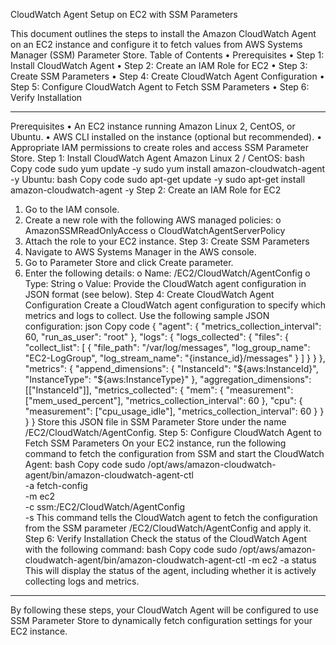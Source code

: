 CloudWatch Agent Setup on EC2 with SSM Parameters

This document outlines the steps to install the Amazon CloudWatch Agent on an EC2 instance and configure it to fetch values from AWS Systems Manager (SSM) Parameter Store.
Table of Contents
•	Prerequisites
•	Step 1: Install CloudWatch Agent
•	Step 2: Create an IAM Role for EC2
•	Step 3: Create SSM Parameters
•	Step 4: Create CloudWatch Agent Configuration
•	Step 5: Configure CloudWatch Agent to Fetch SSM Parameters
•	Step 6: Verify Installation
________________________________________
Prerequisites
•	An EC2 instance running Amazon Linux 2, CentOS, or Ubuntu.
•	AWS CLI installed on the instance (optional but recommended).
•	Appropriate IAM permissions to create roles and access SSM Parameter Store.
Step 1: Install CloudWatch Agent
Amazon Linux 2 / CentOS:
bash
Copy code
sudo yum update -y
sudo yum install amazon-cloudwatch-agent -y
Ubuntu:
bash
Copy code
sudo apt-get update -y
sudo apt-get install amazon-cloudwatch-agent -y
Step 2: Create an IAM Role for EC2
1.	Go to the IAM console.
2.	Create a new role with the following AWS managed policies:
o	AmazonSSMReadOnlyAccess
o	CloudWatchAgentServerPolicy
3.	Attach the role to your EC2 instance.
Step 3: Create SSM Parameters
1.	Navigate to AWS Systems Manager in the AWS console.
2.	Go to Parameter Store and click Create parameter.
3.	Enter the following details:
o	Name: /EC2/CloudWatch/AgentConfig
o	Type: String
o	Value: Provide the CloudWatch agent configuration in JSON format (see below).
Step 4: Create CloudWatch Agent Configuration
Create a CloudWatch agent configuration to specify which metrics and logs to collect. Use the following sample JSON configuration:
json
Copy code
{
  "agent": {
    "metrics_collection_interval": 60,
    "run_as_user": "root"
  },
  "logs": {
    "logs_collected": {
      "files": {
        "collect_list": [
          {
            "file_path": "/var/log/messages",
            "log_group_name": "EC2-LogGroup",
            "log_stream_name": "{instance_id}/messages"
          }
        ]
      }
    }
  },
  "metrics": {
    "append_dimensions": {
      "InstanceId": "${aws:InstanceId}",
      "InstanceType": "${aws:InstanceType}"
    },
    "aggregation_dimensions": [["InstanceId"]],
    "metrics_collected": {
      "mem": {
        "measurement": ["mem_used_percent"],
        "metrics_collection_interval": 60
      },
      "cpu": {
        "measurement": ["cpu_usage_idle"],
        "metrics_collection_interval": 60
      }
    }
  }
}
Store this JSON file in SSM Parameter Store under the name /EC2/CloudWatch/AgentConfig.
Step 5: Configure CloudWatch Agent to Fetch SSM Parameters
On your EC2 instance, run the following command to fetch the configuration from SSM and start the CloudWatch Agent:
bash
Copy code
sudo /opt/aws/amazon-cloudwatch-agent/bin/amazon-cloudwatch-agent-ctl \
  -a fetch-config \
  -m ec2 \
  -c ssm:/EC2/CloudWatch/AgentConfig \
  -s
This command tells the CloudWatch agent to fetch the configuration from the SSM parameter /EC2/CloudWatch/AgentConfig and apply it.
Step 6: Verify Installation
Check the status of the CloudWatch Agent with the following command:
bash
Copy code
sudo /opt/aws/amazon-cloudwatch-agent/bin/amazon-cloudwatch-agent-ctl -m ec2 -a status
This will display the status of the agent, including whether it is actively collecting logs and metrics.
________________________________________
By following these steps, your CloudWatch Agent will be configured to use SSM Parameter Store to dynamically fetch configuration settings for your EC2 instance.

